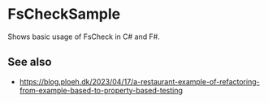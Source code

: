 # FsCheckSample

Shows basic usage of FsCheck in C# and F#.

## See also

- https://blog.ploeh.dk/2023/04/17/a-restaurant-example-of-refactoring-from-example-based-to-property-based-testing
